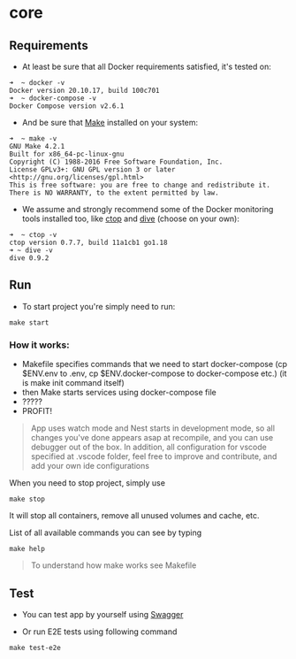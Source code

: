 # core

## Requirements

- At least be sure that all Docker requirements satisfied, it's tested on:

```
➜  ~ docker -v
Docker version 20.10.17, build 100c701
➜  ~ docker-compose -v
Docker Compose version v2.6.1
```

- And be sure that [Make](https://www.gnu.org/software/make/) installed on your system:

```
➜  ~ make -v
GNU Make 4.2.1
Built for x86_64-pc-linux-gnu
Copyright (C) 1988-2016 Free Software Foundation, Inc.
License GPLv3+: GNU GPL version 3 or later <http://gnu.org/licenses/gpl.html>
This is free software: you are free to change and redistribute it.
There is NO WARRANTY, to the extent permitted by law.
```

- We assume and strongly recommend some of the Docker monitoring tools installed too, like [ctop](https://github.com/bcicen/ctop) and [dive](https://github.com/wagoodman/dive) (choose on your own):

```
➜  ~ ctop -v
ctop version 0.7.7, build 11a1cb1 go1.18
➜ ~ dive -v
dive 0.9.2
```

## Run

- To start project you're simply need to run:

```
make start
```

### How it works:

- Makefile specifies commands that we need to start docker-compose (cp $ENV.env to .env, cp $ENV.docker-compose to docker-compose etc.) (it is make init command itself)
- then Make starts services using docker-compose file
- ?????
- PROFIT!

> App uses watch mode and Nest starts in development mode, so all changes you've done appears asap at recompile, and you can use debugger out of the box. In addition, all configuration for vscode specified at .vscode folder, feel free to improve and contribute, and add your own ide configurations

When you need to stop project, simply use

```
make stop
```

It will stop all containers, remove all unused volumes and cache, etc.

List of all available commands you can see by typing

```
make help
```

> To understand how make works see Makefile

## Test

- You can test app by yourself using [Swagger](http://localhost:1340/api)

- Or run E2E tests using following command

```
make test-e2e
```
